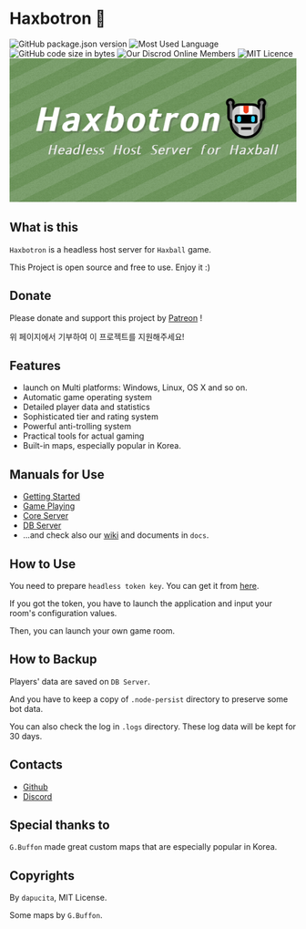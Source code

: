 # Haxbotron 🤖
![GitHub package.json version](https://img.shields.io/github/package-json/v/dapucita/haxbotron?style=flat-square)
![Most Used Language](https://img.shields.io/github/languages/top/dapucita/haxbotron?style=flat-square)
![GitHub code size in bytes](https://img.shields.io/github/languages/code-size/dapucita/haxbotron?style=flat-square)
![Our Discrod Online Members](https://img.shields.io/discord/602402864647634954?style=flat-square)
![MIT Licence](https://img.shields.io/github/license/dapucita/haxbotron?style=flat-square)
![haxbotron-image](haxbotron-img.png)

## What is this
`Haxbotron` is a headless host server for `Haxball` game.

This Project is open source and free to use. Enjoy it :)

## Donate
Please donate and support this project by [Patreon](https://www.patreon.com/dapucita) !

위 페이지에서 기부하여 이 프로젝트를 지원해주세요!

## Features
- launch on Multi platforms: Windows, Linux, OS X and so on.
- Automatic game operating system
- Detailed player data and statistics
- Sophisticated tier and rating system
- Powerful anti-trolling system
- Practical tools for actual gaming
- Built-in maps, especially popular in Korea.

## Manuals for Use
- [Getting Started](https://github.com/dapucita/haxbotron/wiki/Getting-Started)
- [Game Playing](https://github.com/dapucita/haxbotron/wiki/Game-Playing)
- [Core Server](https://github.com/dapucita/haxbotron/wiki/Core-Server)
- [DB Server](https://github.com/dapucita/haxbotron/wiki/DB-Server)
- ...and check also our [wiki](https://github.com/dapucita/haxbotron/wiki) and documents in `docs`.

## How to Use
You need to prepare `headless token key`. You can get it from [here](https://www.haxball.com/headlesstoken).

If you got the token, you have to launch the application and input your room's configuration values.

Then, you can launch your own game room.

## How to Backup
Players' data are saved on `DB Server`.

And you have to keep a copy of `.node-persist` directory to preserve some bot data.

You can also check the log in `.logs` directory. These log data will be kept for 30 days.

## Contacts
- [Github](https://github.com/dapucita/haxbotron)
- [Discord](https://discord.gg/qfg45B2)

## Special thanks to
`G.Buffon` made great custom maps that are especially popular in Korea.

## Copyrights
By `dapucita`, MIT License.

Some maps by `G.Buffon`.
